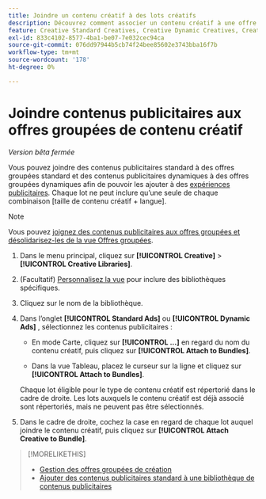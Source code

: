 ```yaml
---
title: Joindre un contenu créatif à des lots créatifs
description: Découvrez comment associer un contenu créatif à une offre groupée de contenu créatif.
feature: Creative Standard Creatives, Creative Dynamic Creatives, Creative Bundles
exl-id: 833c4102-8577-4ba1-be07-7e032cec94ca
source-git-commit: 076dd97944b5cb74f24bee85602e3743bba16f7b
workflow-type: tm+mt
source-wordcount: '178'
ht-degree: 0%

---
```


# Joindre <!-- and detach --> contenus publicitaires aux offres groupées de contenu créatif

*Version bêta fermée*

<!-- Edit all, including the metadata and title, plus the links within TOC and bundle-manage.md, once this feature is available.  -->

Vous pouvez joindre des contenus publicitaires standard à des offres groupées standard et des contenus publicitaires dynamiques à des offres groupées dynamiques afin de pouvoir les ajouter à des [expériences publicitaires](/help/creative/experiences/experience-about.md). Chaque lot ne peut inclure qu’une seule de chaque combinaison \[taille de contenu créatif + langue\].

<!--
You can also detach a creative from a bundle to remove the association between the two, so that the creative is no longer used for experiences that target the bundle. Detaching a creative from the bundle doesn't delete the creative from the Creatives tab in your creative library.
-->

>[!NOTE]
>
>Vous pouvez <!-- also --> [joignez des contenus publicitaires aux offres groupées et désolidarisez-les de la vue Offres groupées](/help/creative/creative-libraries/bundle-manage.md).

<!-- Hide header until second procedure is available:

## Attach creatives to creative bundles

-->

1. Dans le menu principal, cliquez sur **[!UICONTROL Creative]** > **[!UICONTROL Creative Libraries]**.

1. (Facultatif) [Personnalisez la vue](/help/creative/introduction/customize-data-views.md) pour inclure des bibliothèques spécifiques.

1. Cliquez sur le nom de la bibliothèque.

1. Dans l’onglet **[!UICONTROL Standard Ads]** ou **[!UICONTROL Dynamic Ads]** , sélectionnez les contenus publicitaires :

   * En mode Carte, cliquez sur **[!UICONTROL ...]** en regard du nom du contenu créatif, puis cliquez sur **[!UICONTROL Attach to Bundles]**.

   * Dans la vue Tableau, placez le curseur sur la ligne et cliquez sur **[!UICONTROL Attach to Bundles]**.

   Chaque lot éligible pour le type de contenu créatif est répertorié dans le cadre de droite. Les lots auxquels le contenu créatif est déjà associé sont répertoriés, mais ne peuvent pas être sélectionnés.

1. Dans le cadre de droite, cochez la case en regard de chaque lot auquel joindre le contenu créatif, puis cliquez sur **[!UICONTROL Attach Creative to Bundle]**.

<!-- Verify and edit all of the following, including the command names and where they're available -- not in UI yet as of 1/17. I'm not sure what the UI will really look like.

## Detach creatives from a creative bundle

1. In the main menu, click **[!UICONTROL Creative]**3/4> **[!UICONTROL Creative Libraries]**.

1. (Optional) [Customize the view](/help/creative/introduction/customize-data-views.md) to include specific libraries.

1. Click the library name.

1. Click the **[!UICONTROL Standard Ads]** or **[!UICONTROL Dynamic Ads]** tab.

1. Select the creative:

   * In card view, click **[!UICONTROL ...]** next to the creative name, and then click **[!UICONTROL Attach/Detach from Bundle]**.
     
   * In table view, hold the cursor over the row and click **[!UICONTROL Attach/Detach from Bundle]**.

   Each bundle that's eligible for the creative type is listed in the right frame. For bundles to which the creative is already attached, the check box is selected. To detach the creative for a bundle, deselect the check box.

1. In the right frame, deselect the check box next to each bundle from which to remove the creative, and then click **[!UICONTROL Attach Creatives to Bundle]**.

-->

<!-- What this should be like, but I don't think this will be implemented:

1. Select the creative:

   * In card view, click **[!UICONTROL ...]** next to the creative name, and then click **[!UICONTROL Detach from Bundle]**.
     
   * In table view, hold the cursor over the row and click **[!UICONTROL Detach from Bundle]**.

   Each bundle that's eligible for the creative type is listed in the right frame. Bundles to which the creative is already attached are listed but not selectable.

1. In the right frame, select the check box next to each bundle from which to remove the creative, and then click **[!UICONTROL Detach Creatives from Bundle]**.

1. Select the creative:

   * In card view, click **[!UICONTROL ...]** next to the creative name, and then click **[!UICONTROL Detach from Bundle]**.
     
   * In table view, hold the cursor over the row and click **[!UICONTROL Detach from Bundle]**.

   Each bundle that's eligible for the creative type is listed in the right frame. Bundles to which the creative is already attached are listed but not selectable.

1. In the right frame, select the check box next to each bundle from which to remove the creative, and then click **[!UICONTROL Detach Creatives from Bundle]**.

-->

>[!MORELIKETHIS]
>
>* [Gestion des offres groupées de création](/help/creative/creative-libraries/bundle-manage.md)
>* [Ajouter des contenus publicitaires standard à une bibliothèque de contenus publicitaires](creative-add-standard.md)
